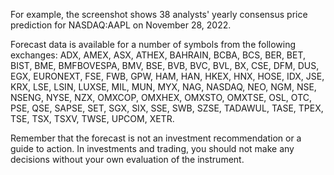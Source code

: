For example, the screenshot shows 38 analysts' yearly consensus price prediction for NASDAQ:AAPL on November 28, 2022.

Forecast data is available for a number of symbols from the following exchanges: ADX, AMEX, ASX, ATHEX, BAHRAIN, BCBA, BCS, BER, BET, BIST, BME, BMFBOVESPA, BMV, BSE, BVB, BVC, BVL, BX, CSE, DFM, DUS, EGX, EURONEXT, FSE, FWB, GPW, HAM, HAN, HKEX, HNX, HOSE, IDX, JSE, KRX, LSE, LSIN, LUXSE, MIL, MUN, MYX, NAG, NASDAQ, NEO, NGM, NSE, NSENG, NYSE, NZX, OMXCOP, OMXHEX, OMXSTO, OMXTSE, OSL, OTC, PSE, QSE, SAPSE, SET, SGX, SIX, SSE, SWB, SZSE, TADAWUL, TASE, TPEX, TSE, TSX, TSXV, TWSE, UPCOM, XETR.

Remember that the forecast is not an investment recommendation or a guide to action. In investments and trading, you should not make any decisions without your own evaluation of the instrument.